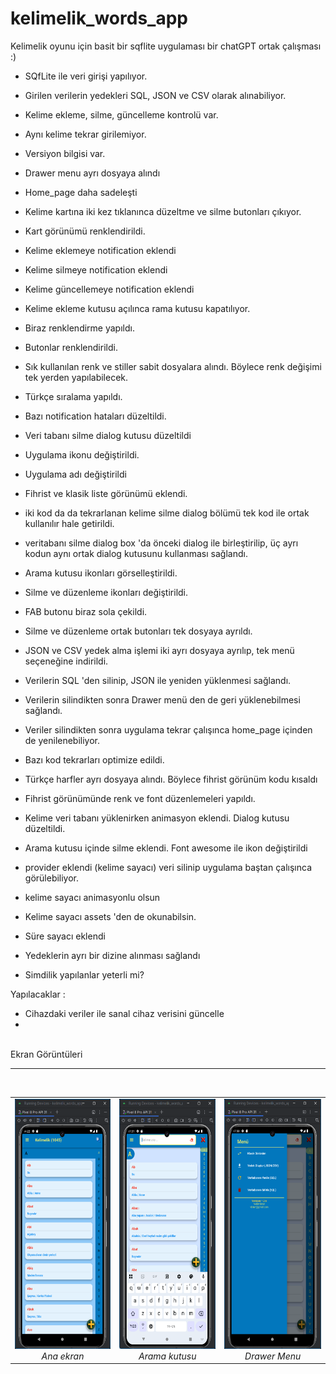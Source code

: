 # kelimelik_words_app

Kelimelik oyunu için basit bir sqflite uygulaması
bir chatGPT ortak çalışması :)

- SQfLite ile veri girişi yapılıyor. 
- Girilen verilerin yedekleri SQL, JSON ve CSV olarak alınabiliyor.
- Kelime ekleme, silme, güncelleme kontrolü var.
- Aynı kelime tekrar girilemiyor.
- Versiyon bilgisi var.
- Drawer menu ayrı dosyaya alındı
- Home_page daha sadeleşti
- Kelime kartına iki kez tıklanınca düzeltme ve silme butonları çıkıyor.
- Kart görünümü renklendirildi.
- Kelime eklemeye notification eklendi
- Kelime silmeye notification eklendi
- Kelime güncellemeye notification eklendi
- Kelime ekleme kutusu açılınca rama kutusu kapatılıyor.
- Biraz renklendirme yapıldı.
- Butonlar renklendirildi.
- Sık kullanılan renk ve stiller sabit dosyalara alındı. 
  Böylece renk değişimi tek yerden yapılabilecek.
- Türkçe sıralama yapıldı.
- Bazı notification hataları düzeltildi.
- Veri tabanı silme dialog kutusu düzeltildi
- Uygulama ikonu değiştirildi.
- Uygulama adı değiştirildi
- Fihrist ve klasik liste görünümü eklendi.
- iki kod da da tekrarlanan kelime silme dialog bölümü tek kod ile ortak kullanılır hale getirildi.
- veritabanı silme dialog box 'da önceki dialog ile birleştirilip, üç ayrı kodun aynı ortak dialog 
kutusunu kullanması sağlandı.
- Arama kutusu ikonları görselleştirildi.
- Silme ve düzenleme ikonları değiştirildi.
- FAB butonu biraz sola çekildi.
- Silme ve düzenleme ortak butonları tek dosyaya ayrıldı.
- JSON ve CSV yedek alma işlemi iki ayrı dosyaya ayrılıp, tek menü seçeneğine indirildi.
- Verilerin SQL 'den silinip, JSON ile yeniden yüklenmesi sağlandı.
- Verilerin silindikten sonra Drawer menü den de geri yüklenebilmesi sağlandı.
- Veriler silindikten sonra uygulama tekrar çalışınca home_page içinden de yenilenebiliyor.
- Bazı kod tekrarları optimize edildi.
- Türkçe harfler ayrı dosyaya alındı. Böylece fihrist görünüm kodu kısaldı
- Fihrist görünümünde renk ve font düzenlemeleri yapıldı.
- Kelime veri tabanı yüklenirken animasyon eklendi. Dialog kutusu düzeltildi.
- Arama kutusu içinde silme eklendi. Font awesome ile ikon değiştirildi
- provider eklendi (kelime sayacı) veri silinip uygulama baştan çalışınca görülebiliyor.
- kelime sayacı animasyonlu olsun
- Kelime sayacı assets 'den de okunabilsin.
- Süre sayacı eklendi
- Yedeklerin ayrı bir dizine alınması sağlandı

- Simdilik yapılanlar yeterli mi?

Yapılacaklar :
- Cihazdaki veriler ile sanal cihaz verisini güncelle
- 

<BR>
Ekran Görüntüleri
<HR>

<BR>
<table>
  <tr>
    <td align="center">
      <img src="https://raw.githubusercontent.com/VedatBiner/flutter-codes/master/kelimelik_words_app/screen_shots/img-01.png" height="400em"/>
      <br><em>Ana ekran</em>
    </td>
    <td align="center">
      <img src="https://raw.githubusercontent.com/VedatBiner/flutter-codes/master/kelimelik_words_app/screen_shots/img-02.png" height="400em"/>
      <br><em>Arama kutusu</em>
    </td>
    <td align="center">
      <img src="https://raw.githubusercontent.com/VedatBiner/flutter-codes/master/kelimelik_words_app/screen_shots/img-03.png" height="400em"/>
      <br><em>Drawer Menu</em>
    </td>
  </tr>
</table>

